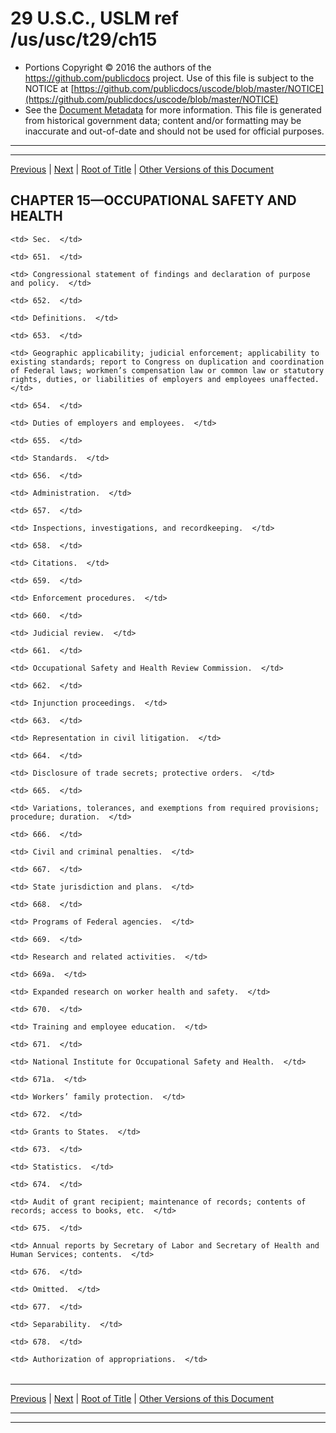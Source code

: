 ---
---

# 29 U.S.C., USLM ref /us/usc/t29/ch15

* Portions Copyright © 2016 the authors of the https://github.com/publicdocs project.
  Use of this file is subject to the NOTICE at [https://github.com/publicdocs/uscode/blob/master/NOTICE](https://github.com/publicdocs/uscode/blob/master/NOTICE)
* See the [Document Metadata](././../../../..//README.md) for more information.
  This file is generated from historical government data; content and/or formatting may be inaccurate and out-of-date and should not be used for official purposes.

----------
----------

[Previous](./../../../..//us/usc/t29/ch14/m__us_usc_t29_s634.md) | [Next](./../../../..//us/usc/t29/ch15/m__us_usc_t29_s651.md) | [Root of Title](./../../../../) | [Other Versions of this Document](https://publicdocs.github.io/go/links?ns=uslm&ref=%2Fus%2Fusc%2Ft29%2Fch15)

## CHAPTER 15—OCCUPATIONAL SAFETY AND HEALTH

<table>

  <tr>

    <td> Sec.  </td>

  </tr>

  <tr>

    <td> 651.  </td>

    <td> Congressional statement of findings and declaration of purpose and policy.  </td>

  </tr>

  <tr>

    <td> 652.  </td>

    <td> Definitions.  </td>

  </tr>

  <tr>

    <td> 653.  </td>

    <td> Geographic applicability; judicial enforcement; applicability to existing standards; report to Congress on duplication and coordination of Federal laws; workmen’s compensation law or common law or statutory rights, duties, or liabilities of employers and employees unaffected.  </td>

  </tr>

  <tr>

    <td> 654.  </td>

    <td> Duties of employers and employees.  </td>

  </tr>

  <tr>

    <td> 655.  </td>

    <td> Standards.  </td>

  </tr>

  <tr>

    <td> 656.  </td>

    <td> Administration.  </td>

  </tr>

  <tr>

    <td> 657.  </td>

    <td> Inspections, investigations, and recordkeeping.  </td>

  </tr>

  <tr>

    <td> 658.  </td>

    <td> Citations.  </td>

  </tr>

  <tr>

    <td> 659.  </td>

    <td> Enforcement procedures.  </td>

  </tr>

  <tr>

    <td> 660.  </td>

    <td> Judicial review.  </td>

  </tr>

  <tr>

    <td> 661.  </td>

    <td> Occupational Safety and Health Review Commission.  </td>

  </tr>

  <tr>

    <td> 662.  </td>

    <td> Injunction proceedings.  </td>

  </tr>

  <tr>

    <td> 663.  </td>

    <td> Representation in civil litigation.  </td>

  </tr>

  <tr>

    <td> 664.  </td>

    <td> Disclosure of trade secrets; protective orders.  </td>

  </tr>

  <tr>

    <td> 665.  </td>

    <td> Variations, tolerances, and exemptions from required provisions; procedure; duration.  </td>

  </tr>

  <tr>

    <td> 666.  </td>

    <td> Civil and criminal penalties.  </td>

  </tr>

  <tr>

    <td> 667.  </td>

    <td> State jurisdiction and plans.  </td>

  </tr>

  <tr>

    <td> 668.  </td>

    <td> Programs of Federal agencies.  </td>

  </tr>

  <tr>

    <td> 669.  </td>

    <td> Research and related activities.  </td>

  </tr>

  <tr>

    <td> 669a.  </td>

    <td> Expanded research on worker health and safety.  </td>

  </tr>

  <tr>

    <td> 670.  </td>

    <td> Training and employee education.  </td>

  </tr>

  <tr>

    <td> 671.  </td>

    <td> National Institute for Occupational Safety and Health.  </td>

  </tr>

  <tr>

    <td> 671a.  </td>

    <td> Workers’ family protection.  </td>

  </tr>

  <tr>

    <td> 672.  </td>

    <td> Grants to States.  </td>

  </tr>

  <tr>

    <td> 673.  </td>

    <td> Statistics.  </td>

  </tr>

  <tr>

    <td> 674.  </td>

    <td> Audit of grant recipient; maintenance of rec­ords; contents of records; access to books, etc.  </td>

  </tr>

  <tr>

    <td> 675.  </td>

    <td> Annual reports by Secretary of Labor and Secretary of Health and Human Services; contents.  </td>

  </tr>

  <tr>

    <td> 676.  </td>

    <td> Omitted.  </td>

  </tr>

  <tr>

    <td> 677.  </td>

    <td> Separability.  </td>

  </tr>

  <tr>

    <td> 678.  </td>

    <td> Authorization of appropriations.  </td>

  </tr>

</table>

----------

[Previous](./../../../..//us/usc/t29/ch14/m__us_usc_t29_s634.md) | [Next](./../../../..//us/usc/t29/ch15/m__us_usc_t29_s651.md) | [Root of Title](./../../../../) | [Other Versions of this Document](https://publicdocs.github.io/go/links?ns=uslm&ref=%2Fus%2Fusc%2Ft29%2Fch15)

----------
----------



